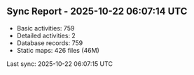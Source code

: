 ## Sync Report - 2025-10-22 06:07:14 UTC

- Basic activities: 759
- Detailed activities: 2
- Database records: 759
- Static maps: 426 files (46M)

Last sync: 2025-10-22 06:07:15 UTC
